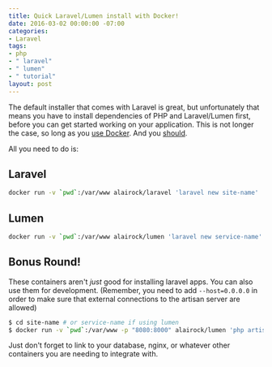 ```yaml
---
title: Quick Laravel/Lumen install with Docker!
date: 2016-03-02 00:00:00 -07:00
categories:
- Laravel
tags:
- php
- " laravel"
- " lumen"
- " tutorial"
layout: post
---
```


The default installer that comes with Laravel is great, but unfortunately that means you have to install dependencies of PHP and Laravel/Lumen first, before you can get started working on your application. This is not longer the case, so long as you [use Docker](https://docs.docker.com/mac/step_one/ "use Docker"). And you [should](https://www.docker.com/use-cases "should").

All you need to do is:

## Laravel

```bash
docker run -v `pwd`:/var/www alairock/laravel 'laravel new site-name'
```

## Lumen

```bash
docker run -v `pwd`:/var/www alairock/lumen 'laravel new service-name'
```

## Bonus Round!

These containers aren't _just_ good for installing laravel apps. You can also use them for development. (Remember, you need to add `--host=0.0.0.0` in order to make sure that external connections to the artisan server are allowed)

```bash
$ cd site-name # or service-name if using lumen
$ docker run -v `pwd`:/var/www -p "8080:8000" alairock/lumen 'php artisan serve --host=0.0.0.0'
```

Just don't forget to link to your database, nginx, or whatever other containers you are needing to integrate with.
